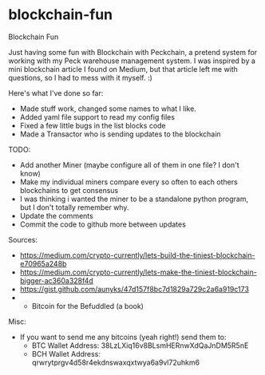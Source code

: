 # blockchain-fun
Blockchain Fun

Just having some fun with Blockchain with Peckchain, a pretend system for working with my Peck warehouse management system.
I was inspired by a mini blockchain article I found on Medium, but that article left me with questions, so I had to mess with it myself. :)

Here's what I've done so far:
* Made stuff work, changed some names to what I like.
* Added yaml file support to read my config files
* Fixed a few little bugs in the list blocks code
* Made a Transactor who is sending updates to the blockchain

TODO:
* Add another Miner (maybe configure all of them in one file?  I don't know)
* Make my individual miners compare every so often to each others blockchains to get consensus
* I was thinking i wanted the miner to be a standalone python program, but I don't totally remember why.
* Update the comments
* Commit the code to github more between updates

Sources:
* https://medium.com/crypto-currently/lets-build-the-tiniest-blockchain-e70965a248b
* https://medium.com/crypto-currently/lets-make-the-tiniest-blockchain-bigger-ac360a328f4d
* https://gist.github.com/aunyks/47d157f8bc7d1829a729c2a6a919c173
* * Bitcoin for the Befuddled (a book)

Misc:
* If you want to send me any bitcoins (yeah right!) send them to:
  * BTC Wallet Address: 38LzLXiq16v8BLsmHERnwXdQaJnDM5R5nE
  * BCH Wallet Address: qrwrytprgv4d58r4ekdnswaxqxtwya6a9vl72uhkm6

